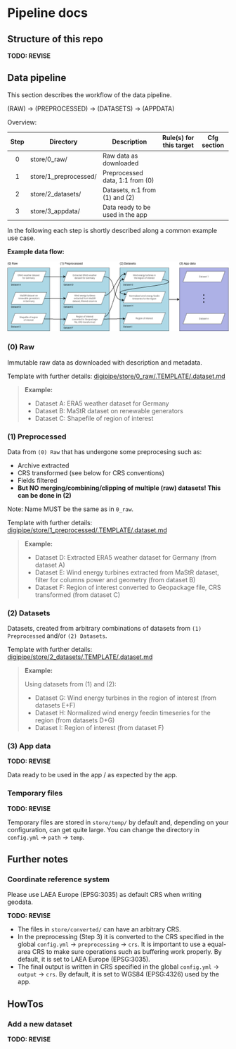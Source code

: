 # Pipeline docs

## Structure of this repo

**TODO: REVISE**

## Data pipeline

This section describes the workflow of the data pipeline.

(RAW) -> (PREPROCESSED) -> (DATASETS) -> (APPDATA)

Overview:

| **Step** | **Directory**         | **Description**                  | **Rule(s) for this target** | **Cfg section** |
|:--------:|-----------------------|----------------------------------|-----------------------------|-----------------|
|    0     | store/0_raw/          | Raw data as downloaded           |                             |                 |
|    1     | store/1_preprocessed/ | Preprocessed data, 1:1 from (0)  |                             |                 |
|    2     | store/2_datasets/     | Datasets, n:1 from (1) and (2)   |                             |                 |
|    3     | store/3_appdata/      | Data ready to be used in the app |                             |                 |

In the following each step is shortly described along a common example use
case.

**Example data flow:**

![example data flow](docs/img/datasets/pipeline_dataflow_example.png)

### (0) Raw

Immutable raw data as downloaded with description and metadata.

Template with further details:
[digipipe/store/0_raw/.TEMPLATE/.dataset.md](digipipe/store/0_raw/.TEMPLATE/.dataset.md)

> **Example:**
> - Dataset A: ERA5 weather dataset for Germany
> - Dataset B: MaStR dataset on renewable generators
> - Dataset C: Shapefile of region of interest

### (1) Preprocessed

Data from `(0) Raw`  that has undergone some preprocesing such as:
 - Archive extracted
 - CRS transformed (see below for CRS conventions)
 - Fields filtered
 - **But NO merging/combining/clipping of multiple (raw) datasets! This can be 
   done in (2)**

Note: Name MUST be the same as in `0_raw`.

Template with further details:
[digipipe/store/1_preprocessed/.TEMPLATE/.dataset.md](digipipe/store/1_preprocessed/.TEMPLATE/.dataset.md)

> **Example:**
> - Dataset D: Extracted ERA5 weather dataset for Germany (from dataset A)
> - Dataset E: Wind energy turbines extracted from MaStR dataset, filter for
>   columns power and geometry (from dataset B)
> - Dataset F: Region of interest converted to Geopackage file, CRS
>   transformed (from dataset C)

### (2) Datasets

Datasets, created from arbitrary combinations of datasets from
`(1) Preprocessed` and/or `(2) Datasets`.

Template with further details:
[digipipe/store/2_datasets/.TEMPLATE/.dataset.md](digipipe/store/2_datasets/.TEMPLATE/.dataset.md)

> **Example:**
> 
> Using datasets from (1) and (2):
> - Dataset G: Wind energy turbines in the region of interest (from datasets E+F)
> - Dataset H: Normalized wind energy feedin timeseries for the region (from
>   datasets D+G)
> - Dataset I: Region of interest (from dataset F)

### (3) App data

**TODO: REVISE**

Data ready to be used in the app / as expected by the app.

### Temporary files

**TODO: REVISE**

Temporary files are stored in `store/temp/` by default and, depending on your
configuration, can get quite large.  You can change the directory in
`config.yml` -> `path` -> `temp`.

## Further notes

### Coordinate reference system

Please use LAEA Europe (EPSG:3035) as default CRS when writing geodata.

**TODO: REVISE**

- The files in `store/converted/` can have an arbitrary CRS.
- In the preprocessing (Step 3) it is converted to the CRS specified in the global `config.yml` -> `preprocessing` -> 
  `crs`. It is important to use a equal-area CRS to make sure operations such as buffering work properly. By default,
  it is set to LAEA Europe (EPSG:3035).
- The final output is written in CRS specified in the global `config.yml` -> `output` -> `crs`. By default, it is set
  to WGS84 (EPSG:4326) used by the app.

## HowTos

### Add a new dataset

**TODO: REVISE**
